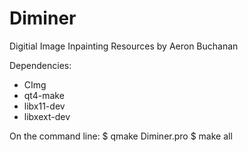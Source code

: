 Diminer
=======

Digitial Image Inpainting Resources by Aeron Buchanan

Dependencies:
* CImg
* qt4-make
* libx11-dev
* libxext-dev

On the command line:
$ qmake Diminer.pro
$ make all

